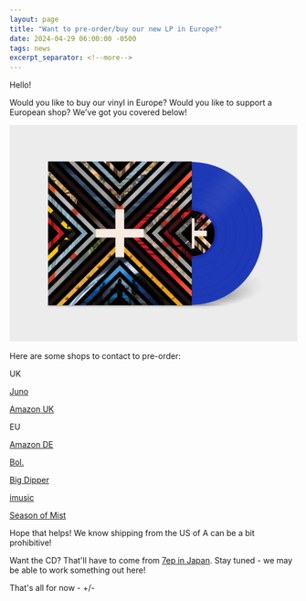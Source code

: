 ```yaml
---
layout: page
title: "Want to pre-order/buy our new LP in Europe?"
date: 2024-04-29 06:00:00 -0500
tags: news
excerpt_separator: <!--more-->
---
```


Hello!

Would you like to buy our vinyl in Europe?  Would you like to support a European
shop?  We've got you covered below!

<a href="/assets/img/full/plumu-mock-up-rb.jpg" alt="Full res version"><img src="/assets/img/full/plumu-mock-up-rb.jpg"/></a>

Here are some shops to contact to pre-order:

UK

[Juno](https://www.juno.co.uk/products/plus-minus-further-afield-vinyl/1016396-01/?currency=GBP&flt=1)

[Amazon UK](https://www.amazon.co.uk/Further-Afield-VINYL-Plus-Minus/dp/B0CXY6VFFJ)

EU

[Amazon DE](https://www.amazon.de/-/en/Plus-Minus/dp/B0CXY6VFFJ)

[Bol.](https://www.bol.com/nl/nl/p/further-afield/9300000177220504/)

[Big Dipper](https://bigdipper.no/ernest-jenning-records/ejrc212lp/plus-minus-further-afield-ltd-lp)

[imusic](https://imusic.se/music/0600064801218/-plus-minus-2024-further-afield-lp)

[Season of Mist](https://shop.season-of-mist.com/plus-minus-further-afield-lp-coloured)


Hope that helps! We know shipping from the US of A can be a bit prohibitive!

Want the CD?  That'll have to come from [7ep in Japan](https://7eptokyo.bandcamp.com/album/further-afield-cd-digital).  Stay tuned - we may be able to work something out here!

That's all for now - +/-

